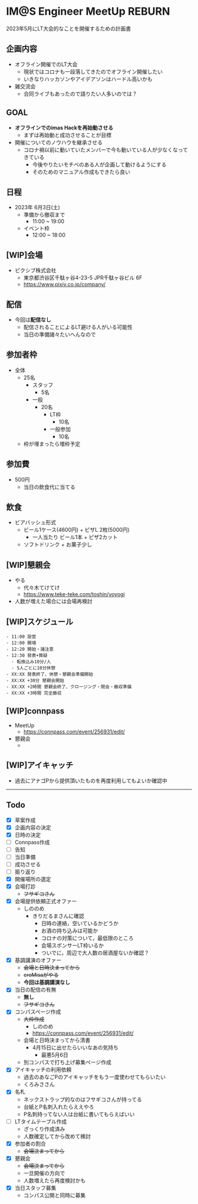 # IM@S Engineer MeetUp REBURN

2023年5月にLT大会的なことを開催するための計画書

## 企画内容

- オフライン開催でのLT大会
  - 現状ではコロナも一段落してきたのでオフライン開催したい
  - いきなりハッカソンやアイデアソンはハードル高いかも
- 雑交流会
  - 合同ライブもあったので語りたい人多いのでは？

## GOAL

- **オフラインでのimas Hackを再始動させる**
  - まずは再始動と成功させることが目標
- 開催についてのノウハウを継承させる
  - コロナ禍以前に動いていたメンバーで今も動いている人が少なくなってきている
    - 今後やりたいモチベのある人が企画して動けるようにする
    - そのためのマニュアル作成もできたら良い

## 日程

- 2023年 6月3日(土)
  - 準備から撤収まで
    - 11:00 ~ 19:00
  - イベント枠
    - 12:00 ~ 18:00

## [WIP]会場

- ピクシブ株式会社
  - 東京都渋谷区千駄ヶ谷4-23-5 JPR千駄ヶ谷ビル 6F
  - <https://www.pixiv.co.jp/company/>

## 配信

- 今回は**配信なし**
  - 配信されることによるLT避ける人がいる可能性
  - 当日の準備諸々たいへんなので

## 参加者枠

- 全体
  - 25名
    - スタッフ
      - 5名
    - 一般
      - 20名
        - LT枠
          - 10名
        - 一般参加
          - 10名
  - 枠が埋まったら増枠予定

## 参加費

- 500円
  - 当日の飲食代に当てる

## 飲食

- ビアバッシュ形式
  - ビール1ケース(4600円) + ピザL 2枚(5000円)
    - 一人当たり ビール1本 + ピザ2カット
  - ソフトドリンク + お菓子少し

## [WIP]懇親会

  - やる
    - 代々木てけてけ
    - https://www.teke-teke.com/toshin/yoyogi
  - 人数が増えた場合には会場再検討

## [WIP]スケジュール

```text
- 11:00 設営
- 12:00 開場
- 12:20 開始・諸注意
- 12:30 発表+質疑
  - 転換込み10分/人
  - 5人ごとに10分休憩
- XX:XX 発表終了、休憩・懇親会準備開始
- XX:XX +30分 懇親会開始
- XX:XX +2時間 懇親会終了、クロージング・閉会・撤収準備
- XX:XX +3時間 完全撤収
```

## [WIP]connpass

- MeetUp
  - <https://connpass.com/event/256931/edit/>
- 懇親会
  - <WIP>

## [WIP]アイキャッチ

- 過去にアナゴPから提供頂いたものを再度利用してもよいか確認中


---

## Todo

- [x] 草案作成
- [x] 企画内容の決定
- [x] 日時の決定
- [ ] Connpass作成
- [ ] 告知
- [ ] 当日準備
- [ ] 成功させる
- [ ] 振り返り
- [x] 開催場所の選定
- [x] 会場打診
  - ~~フサギコさん~~
- [x] 会場提供依頼正式オファー
  - しののめ
    - きりだるまさんに確認
      - 日時の連絡，空いているかどうか
      - お酒の持ち込みは可能か
      - コロナの対策について，最低限のところ
      - 会場スポンサーLT枠いるか
      - ついでに，周辺で大人数の居酒屋ないか確認？
- [x] 基調講演のオファー
  - ~~会場と日時決まってから~~
  - ~~croMisaがやる~~
  - **今回は基調講演なし**
- [x] 当日の配信の有無
  - **無し**
  - ~~フサギコさん~~
- [x] コンパスページ作成
  - ~~大枠作成~~
    - しののめ
    - <https://connpass.com/event/256931/edit/>
  - 会場と日時決まってから清書
    - 4月15日に出せたらいいなあの気持ち
      - 最悪5月6日
  - 別コンパスで打ち上げ募集ページ作成
- [x] アイキャッチの利用依頼
  - 過去のあなごPのアイキャッチをもう一度使わせてもらいたい
  - くろみささん
- [x] 名札
  - ネックストラップ的なのはフサギコさんが持ってる
  - 台紙とP名刺入れたらええやろ
  - P名刺持ってない人は台紙に書いてもらえばいい
- [ ] LTタイムテーブル作成
  - ざっくり作成済み
  - 人数確定してから改めて検討
- [x] 参加者の割合
  - ~~会場決まってから~~
- [x] 懇親会
  - ~~会場決まってから~~
  - 一旦開催の方向で
  - 人数増えたら再度検討かも
- [x] 当日スタッフ募集
  - コンパス公開と同時に募集
